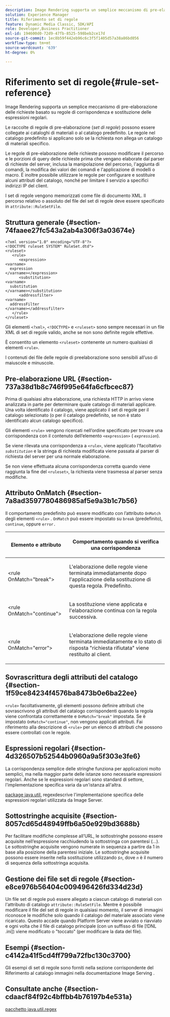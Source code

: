```yaml
---
description: Image Rendering supporta un semplice meccanismo di pre-elaborazione delle richieste basato su regole di corrispondenza e sostituzione delle espressioni regolari.
solution: Experience Manager
title: Riferimento set di regole
feature: Dynamic Media Classic, SDK/API
role: Developer,Business Practitioner
exl-id: 194600d0-72d9-47fb-8525-598beb2ce17d
source-git-commit: 1ec8b59f442eb96c6c3f5f1405d57a38a86bd056
workflow-type: tm+mt
source-wordcount: '639'
ht-degree: 0%

---
```


# Riferimento set di regole{#rule-set-reference}

Image Rendering supporta un semplice meccanismo di pre-elaborazione delle richieste basato su regole di corrispondenza e sostituzione delle espressioni regolari.

<!--<a id="section_F44601A65CE1451EAD0A449C66B773CC"></a>-->

Le raccolte di regole di pre-elaborazione (*set di regole*) possono essere collegate ai cataloghi di materiali o al catalogo predefinito. Le regole nel catalogo predefinito si applicano solo se la richiesta non allega un catalogo di materiali specifico.

Le regole di pre-elaborazione delle richieste possono modificare il percorso e le porzioni di query delle richieste prima che vengano elaborate dal parser di richieste del server, inclusa la manipolazione del percorso, l&#39;aggiunta di comandi, la modifica dei valori dei comandi e l&#39;applicazione di modelli o macro. È inoltre possibile utilizzare le regole per configurare e sostituire alcuni attributi del catalogo, nonché per limitare il servizio a specifici indirizzi IP del client.

I set di regole vengono memorizzati come file di documento XML. Il percorso relativo o assoluto del file del set di regole deve essere specificato in `attribute::RuleSetFile`.

## Struttura generale {#section-74faaee27fc543a2ab4a306f3a03674e}

```
<?xml version="1.0" encoding="UTF-8"?>
<!DOCTYPE ruleset SYSTEM" RuleSet.dtd">
<ruleset>
   <rule>
      <expression>
<varname>
  expression
</varname></expression>
      <substitution>
<varname>
  substitution
</varname></substitution>
      <addressfilter>
<varname>
  addressFilter
</varname></addressfilter>
   </rule>
</ruleset>
```

Gli elementi `<?xml>`, `<!DOCTYPE>` e `<ruleset>` sono sempre necessari in un file XML di set di regole valido, anche se non sono definite regole effettive.

È consentito un elemento `<ruleset>` contenente un numero qualsiasi di elementi `<rule>`.

I contenuti dei file delle regole di preelaborazione sono sensibili all’uso di maiuscole e minuscole.

## Pre-elaborazione URL {#section-737a38d1b8c746f995e64fa6cfbcec87}

Prima di qualsiasi altra elaborazione, una richiesta HTTP in arrivo viene analizzata in parte per determinare quale catalogo di materiali applicare. Una volta identificato il catalogo, viene applicato il set di regole per il catalogo selezionato (o per il catalogo predefinito, se non è stato identificato alcun catalogo specifico).

Gli elementi `<rule>` vengono ricercati nell’ordine specificato per trovare una corrispondenza con il contenuto dell’elemento `<expression>` ( *`expression`*).

Se viene rilevata una corrispondenza a `<rule>`, viene applicato l&#39;facoltativo *`substitution`* e la stringa di richiesta modificata viene passata al parser di richiesta del server per una normale elaborazione.

Se non viene effettuata alcuna corrispondenza corretta quando viene raggiunta la fine del `<ruleset>`, la richiesta viene trasmessa al parser senza modifiche.

## Attributo OnMatch {#section-7a8ad3597780486985af5e9a3b1c7b56}

Il comportamento predefinito può essere modificato con l’attributo `OnMatch` degli elementi `<rule>` . `OnMatch` può essere impostato su  `break` (predefinito),  `continue`, oppure  `error.`

<table id="table_4CABF55B33854A128D5F326B31C6C397"> 
 <thead> 
  <tr> 
   <th colname="col1" class="entry"> <p>Elemento e attributo </p> </th> 
   <th colname="col2" class="entry"> <p>Comportamento quando si verifica una corrispondenza </p> </th> 
  </tr> 
 </thead>
 <tbody> 
  <tr> 
   <td colname="col1"> <p><span class="codeph"> &lt;rule OnMatch="break"&gt;</span> </p> </td> 
   <td colname="col2"> <p>L'elaborazione delle regole viene terminata immediatamente dopo l'applicazione della sostituzione di questa regola. Predefinito. </p> </td> 
  </tr> 
  <tr> 
   <td colname="col1"> <p><span class="codeph"> &lt;rule OnMatch="continue"&gt;</span> </p> </td> 
   <td colname="col2"> <p>La sostituzione viene applicata e l'elaborazione continua con la regola successiva. </p> </td> 
  </tr> 
  <tr> 
   <td colname="col1"> <p><span class="codeph"> &lt;rule OnMatch="error"&gt;</span> </p> </td> 
   <td colname="col2"> <p>L'elaborazione delle regole viene terminata immediatamente e lo stato di risposta "richiesta rifiutata" viene restituito al client. </p> </td> 
  </tr> 
 </tbody> 
</table>

## Sovrascrittura degli attributi del catalogo {#section-1f59ce84234f4576ba8473b0e6ba22ee}

`<rule>` facoltativamente, gli elementi possono definire attributi che sovrascrivono gli attributi del catalogo corrispondenti quando la regola viene confrontata correttamente e  `OnMatch="break"` impostata. Se è impostato `OnMatch="continue"`, non vengono applicati attributi. Fai riferimento alla descrizione di `<rule>` per un elenco di attributi che possono essere controllati con le regole.

## Espressioni regolari {#section-4d326507b52544b0960a9a5f303e3fe6}

La corrispondenza semplice delle stringhe funziona per applicazioni molto semplici, ma nella maggior parte delle istanze sono necessarie espressioni regolari. Anche se le espressioni regolari sono standard di settore, l&#39;implementazione specifica varia da un&#39;istanza all&#39;altra.

[package java.util.](https://www2.cs.duke.edu/csed/java/jdk1.4.2/docs/api/) regexdescrive l&#39;implementazione specifica delle espressioni regolari utilizzata da Image Server.

## Sottostringhe acquisite {#section-8057cd65d48949ffb6a50e929bd3688b}

Per facilitare modifiche complesse all’URL, le sottostringhe possono essere acquisite nell’espressione racchiudendo la sottostringa con parentesi (...). Le sottostringhe acquisite vengono numerate in sequenza a partire da 1 in base alla posizione della parentesi iniziale. Le sottostringhe acquisite possono essere inserite nella sostituzione utilizzando *`$n`*, dove *`n`* è il numero di sequenza della sottostringa acquisita.

## Gestione dei file set di regole {#section-e8ce976b56404c009496426fd334d23d}

Un file set di regole può essere allegato a ciascun catalogo di materiali con l&#39;attributo di catalogo `attribute::RuleSetFile`. Mentre è possibile modificare il file del set di regole in qualsiasi momento, il server di immagini riconosce le modifiche solo quando il catalogo del materiale associato viene ricaricato. Questo accade quando Platform Server viene avviato o riavviato e ogni volta che il file di catalogo principale (con un suffisso di file [!DNL .ini]) viene modificato o &quot;toccato&quot; (per modificare la data del file).

## Esempi {#section-c4142a41f5cd4ff799a72fbc130c3700}

Gli esempi di set di regole sono forniti nella sezione corrispondente del Riferimento al catalogo immagini nella documentazione Image Serving .

## Consultate anche {#section-cdaacf84f92c4bffbb4b76197b4e531a}

[pacchetto java.util.regex](https://www2.cs.duke.edu/csed/java/jdk1.4.2/docs/api/)
